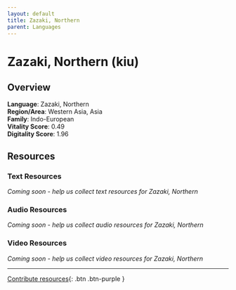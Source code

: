 ```yaml
---
layout: default
title: Zazaki, Northern
parent: Languages
---
```


# Zazaki, Northern (kiu)

## Overview

**Language**: Zazaki, Northern  
**Region/Area**: Western Asia, Asia  
**Family**: Indo-European  
**Vitality Score**: 0.49  
**Digitality Score**: 1.96  

## Resources

### Text Resources
*Coming soon - help us collect text resources for Zazaki, Northern*

### Audio Resources
*Coming soon - help us collect audio resources for Zazaki, Northern*

### Video Resources
*Coming soon - help us collect video resources for Zazaki, Northern*

---

[Contribute resources](https://fairtrain.github.io/){: .btn .btn-purple }
